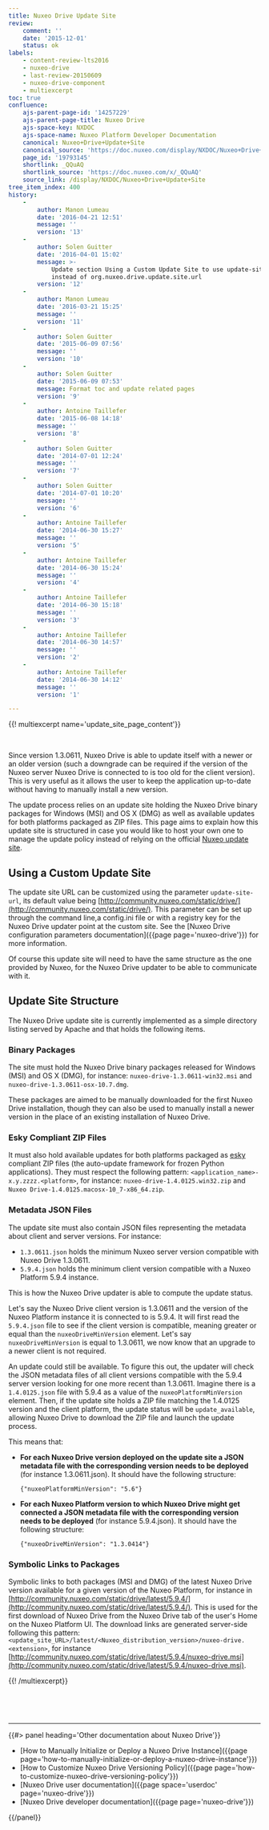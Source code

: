 ```yaml
---
title: Nuxeo Drive Update Site
review:
    comment: ''
    date: '2015-12-01'
    status: ok
labels:
    - content-review-lts2016
    - nuxeo-drive
    - last-review-20150609
    - nuxeo-drive-component
    - multiexcerpt
toc: true
confluence:
    ajs-parent-page-id: '14257229'
    ajs-parent-page-title: Nuxeo Drive
    ajs-space-key: NXDOC
    ajs-space-name: Nuxeo Platform Developer Documentation
    canonical: Nuxeo+Drive+Update+Site
    canonical_source: 'https://doc.nuxeo.com/display/NXDOC/Nuxeo+Drive+Update+Site'
    page_id: '19793145'
    shortlink: _QQuAQ
    shortlink_source: 'https://doc.nuxeo.com/x/_QQuAQ'
    source_link: /display/NXDOC/Nuxeo+Drive+Update+Site
tree_item_index: 400
history:
    -
        author: Manon Lumeau
        date: '2016-04-21 12:51'
        message: ''
        version: '13'
    -
        author: Solen Guitter
        date: '2016-04-01 15:02'
        message: >-
            Update section Using a Custom Update Site to use update-site-url
            instead of org.nuxeo.drive.update.site.url
        version: '12'
    -
        author: Manon Lumeau
        date: '2016-03-21 15:25'
        message: ''
        version: '11'
    -
        author: Solen Guitter
        date: '2015-06-09 07:56'
        message: ''
        version: '10'
    -
        author: Solen Guitter
        date: '2015-06-09 07:53'
        message: Format toc and update related pages
        version: '9'
    -
        author: Antoine Taillefer
        date: '2015-06-08 14:18'
        message: ''
        version: '8'
    -
        author: Solen Guitter
        date: '2014-07-01 12:24'
        message: ''
        version: '7'
    -
        author: Solen Guitter
        date: '2014-07-01 10:20'
        message: ''
        version: '6'
    -
        author: Antoine Taillefer
        date: '2014-06-30 15:27'
        message: ''
        version: '5'
    -
        author: Antoine Taillefer
        date: '2014-06-30 15:24'
        message: ''
        version: '4'
    -
        author: Antoine Taillefer
        date: '2014-06-30 15:18'
        message: ''
        version: '3'
    -
        author: Antoine Taillefer
        date: '2014-06-30 14:57'
        message: ''
        version: '2'
    -
        author: Antoine Taillefer
        date: '2014-06-30 14:12'
        message: ''
        version: '1'

---
```

{{! multiexcerpt name='update_site_page_content'}}

&nbsp;

Since version 1.3.0611, Nuxeo Drive is able to update itself with a newer or an older version (such a downgrade can be required if the version of the Nuxeo server Nuxeo Drive is connected to is too old for the client version). This is very useful as it allows the user to keep the application up-to-date without having to manually install a new version.

The update process relies on an update site holding the Nuxeo Drive binary packages for Windows (MSI) and OS X (DMG) as well as available updates for both platforms packaged as ZIP files. This page aims to explain how this update site is structured in case you would like to host your own one to manage the update policy instead of relying on the official [Nuxeo update site](http://community.nuxeo.com/static/drive/).

## Using a Custom Update Site

The update site URL can be customized using the parameter&nbsp;`update-site-url`, its default value being [http://community.nuxeo.com/static/drive/](http://community.nuxeo.com/static/drive/). This parameter can be set up through the command line,a config.ini file or with a registry key for the Nuxeo Drive updater point at the custom site. See the [Nuxeo Drive configuration parameters documentation]({{page page='nuxeo-drive'}}) for more information.

Of course this update site will need to have the same structure as the one provided by Nuxeo, for the Nuxeo Drive updater to be able to communicate with it.

## Update Site Structure

The Nuxeo Drive update site is currently implemented as a simple directory listing served by Apache and that holds the following items.

### Binary Packages

The site must hold the Nuxeo Drive binary packages released for Windows (MSI) and OS X (DMG), for instance: `nuxeo-drive-1.3.0611-win32.msi` and `nuxeo-drive-1.3.0611-osx-10.7.dmg`.

These packages are aimed to be manually downloaded for the first Nuxeo Drive installation, though they can also be used to manually install a newer version in the place of an existing installation of Nuxeo Drive.

### Esky Compliant ZIP Files

It must also hold available updates for both platforms packaged as [esky](https://pypi.python.org/pypi/esky) compliant ZIP files (the&nbsp;auto-update framework for frozen Python applications). They must respect the following pattern:&nbsp;`<application_name>-x.y.zzzz.<platform>`, for instance: `nuxeo-drive-1.4.0125.win32.zip` and `Nuxeo Drive-1.4.0125.macosx-10_7-x86_64.zip`.

### Metadata JSON Files

The update site must also contain JSON files representing the metadata about client and server versions. For instance:

*   `1.3.0611.json` holds the minimum Nuxeo server version compatible with Nuxeo Drive 1.3.0611.
*   `5.9.4.json` holds the minimum client version compatible with a Nuxeo Platform 5.9.4 instance.

This is how the Nuxeo Drive updater is able to compute the update status.

Let's say the Nuxeo Drive client version is 1.3.0611 and the version of the Nuxeo Platform instance it is connected to is 5.9.4\. It will first read the `5.9.4.json` file to see if the client version is compatible, meaning greater or equal than the `nuxeoDriveMinVersion` element. Let's say `nuxeoDriveMinVersion` is equal to 1.3.0611, we now know that an upgrade to a newer client is not required.

An update could still be available. To figure this out, the updater will check the JSON metadata files of all client versions compatible with the 5.9.4 server version looking for one more recent than 1.3.0611\. Imagine there is a `1.4.0125.json` file with 5.9.4 as a value of the `nuxeoPlatformMinVersion` element. Then, if the update site holds a ZIP file matching the 1.4.0125 version and the client platform, the update status will be `update_available`, allowing Nuxeo Drive to download the ZIP file and launch the update process.

This means that:

*   **For each Nuxeo Drive version deployed on the update site a JSON metadata file with the corresponding version needs to be deployed** (for instance 1.3.0611.json). It should have the following structure:

    ```
    {"nuxeoPlatformMinVersion": "5.6"}
    ```

*   **For each Nuxeo Platform version to which Nuxeo Drive might get connected a JSON metadata file with the corresponding version needs to be deployed** (for instance 5.9.4.json). It should have the following structure:

    ```
    {"nuxeoDriveMinVersion": "1.3.0414"}
    ```

### Symbolic Links to Packages

Symbolic links to both packages (MSI and DMG) of the latest Nuxeo Drive version available for a given version of the Nuxeo Platform, for instance in [http://community.nuxeo.com/static/drive/latest/5.9.4/](http://community.nuxeo.com/static/drive/latest/5.9.4/). This is used for the first download of Nuxeo Drive from the Nuxeo Drive tab of the user's Home on the Nuxeo Platform UI. The download links are generated server-side following this pattern: `<update_site_URL>/latest/<Nuxeo_distribution_version>/nuxeo-drive.<extension>`, for instance [http://community.nuxeo.com/static/drive/latest/5.9.4/nuxeo-drive.msi](http://community.nuxeo.com/static/drive/latest/5.9.4/nuxeo-drive.msi).

{{! /multiexcerpt}}

&nbsp;

&nbsp;

* * *

<div class="row" data-equalizer data-equalize-on="medium"><div class="column medium-6">{{#> panel heading='Other documentation about Nuxeo Drive'}}

*   [How to Manually Initialize or Deploy a Nuxeo Drive Instance]({{page page='how-to-manually-initialize-or-deploy-a-nuxeo-drive-instance'}})
*   [How to Customize Nuxeo Drive Versioning Policy]({{page page='how-to-customize-nuxeo-drive-versioning-policy'}})
*   [Nuxeo Drive user documentation]({{page space='userdoc' page='nuxeo-drive'}})
*   [Nuxeo Drive developer documentation]({{page page='nuxeo-drive'}})

{{/panel}}</div><div class="column medium-6">

&nbsp;

&nbsp;

</div></div>
